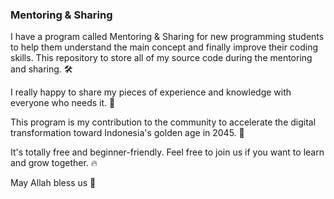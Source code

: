 ### Mentoring & Sharing

I have a program called Mentoring & Sharing for new programming students to help them understand the main concept and finally improve their coding skills. This repository to store all of my source code during the mentoring and sharing. 🛠️

I really happy to share my pieces of experience and knowledge with everyone who needs it. 🥳

This program is my contribution to the community to accelerate the digital transformation toward Indonesia's golden age in 2045. 🙌

It's totally free and beginner-friendly. Feel free to join us if you want to learn and grow together. 🔥

May Allah bless us 🙏